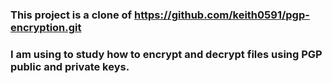 ### This project is a clone of https://github.com/keith0591/pgp-encryption.git
### I am using to study how to encrypt and decrypt files using PGP public and private keys.